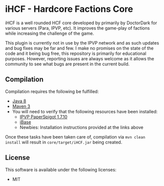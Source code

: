# iHCF - Hardcore Factions Core #
<p>iHCF is a well rounded HCF core developed by primarily by DoctorDark 
for various servers (Para, IPVP, etc). It improves the game-play of factions while increasing 
the challenge of the game.</p>

<p>This plugin is currently not in use by the IPVP network and as such updates and 
 bug fixes may be far and few. I make no promises on the state of the code and it
 being bug free, this repository is primarily for educational purposes. However, 
 reporting issues are always welcome as it allows the community to see what bugs 
 are present in the current build.</p>
 
## Compilation ##
Compilation requires the following be fulfilled: 

* [Java 8](http://www.oracle.com/technetwork/java/javase/downloads/index.html)
* [Maven 3](http://maven.apache.org/download.html)
* You will need to verify that the following resources have been installed:
    * [IPVP PaperSpigot 1.7.10](https://github.com/IPVP-MC/Paper-1.7)
    * [iBase](https://github.com/IPVP-MC/iBase)
    * Newbies: Installation instructions provided at the links above

Once these tasks have been taken care of, compilation via `mvn clean install` will result in `core/target/iHCF.jar` being created.

## License ##
This software is available under the following licenses:

* MIT